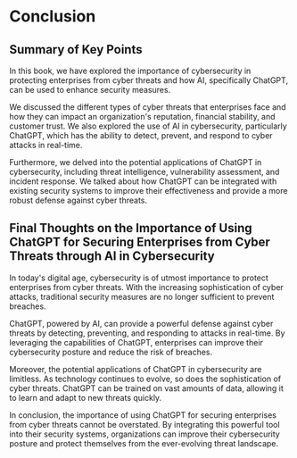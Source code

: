# Conclusion

Summary of Key Points
---------------------

In this book, we have explored the importance of cybersecurity in protecting enterprises from cyber threats and how AI, specifically ChatGPT, can be used to enhance security measures.

We discussed the different types of cyber threats that enterprises face and how they can impact an organization's reputation, financial stability, and customer trust. We also explored the use of AI in cybersecurity, particularly ChatGPT, which has the ability to detect, prevent, and respond to cyber attacks in real-time.

Furthermore, we delved into the potential applications of ChatGPT in cybersecurity, including threat intelligence, vulnerability assessment, and incident response. We talked about how ChatGPT can be integrated with existing security systems to improve their effectiveness and provide a more robust defense against cyber threats.

Final Thoughts on the Importance of Using ChatGPT for Securing Enterprises from Cyber Threats through AI in Cybersecurity
-------------------------------------------------------------------------------------------------------------------------

In today's digital age, cybersecurity is of utmost importance to protect enterprises from cyber threats. With the increasing sophistication of cyber attacks, traditional security measures are no longer sufficient to prevent breaches.

ChatGPT, powered by AI, can provide a powerful defense against cyber threats by detecting, preventing, and responding to attacks in real-time. By leveraging the capabilities of ChatGPT, enterprises can improve their cybersecurity posture and reduce the risk of breaches.

Moreover, the potential applications of ChatGPT in cybersecurity are limitless. As technology continues to evolve, so does the sophistication of cyber threats. ChatGPT can be trained on vast amounts of data, allowing it to learn and adapt to new threats quickly.

In conclusion, the importance of using ChatGPT for securing enterprises from cyber threats cannot be overstated. By integrating this powerful tool into their security systems, organizations can improve their cybersecurity posture and protect themselves from the ever-evolving threat landscape.
